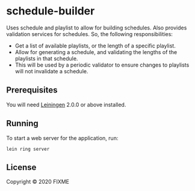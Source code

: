 # schedule-builder

Uses schedule and playlist to allow for building schedules. Also
 provides validation services for schedules. So, the following
 responsibilities:

 - Get a list of available playlists, or the length of a specific
 playlist.
 - Allow for generating a schedule, and validating the lengths
 of the playlists in that schedule.
 - This will be used by a periodic validator to ensure changes to
 playlists will not invalidate a schedule.

## Prerequisites

You will need [Leiningen][] 2.0.0 or above installed.

[leiningen]: https://github.com/technomancy/leiningen

## Running

To start a web server for the application, run:

    lein ring server

## License

Copyright © 2020 FIXME
